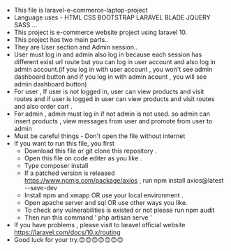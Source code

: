 - This file is laravel-e-commerce-laptop-project
- Language uses
        - HTML CSS BOOTSTRAP LARAVEL BLADE JQUERY SASS ...
- This project is e-commerce website project using laravel 10.
- This project has two main parts..
- They are User section and Admin session..
- User must log in and admin also log in because each session has different exist url route but you can log in user account and also log in admin account.(if you log in with user account , 
  you won't see admin dashboard button and if you log in with admin acount , you will see admin dashboard button)
- For user , If user is not logged in, user can view products and visit routes and if user is logged in user can view products and visit routes and also order cart .
- For admin , admin must log in if not admin is not used. so admin can insert products , view messages from user and promote from user to admin
- Must be careful things
             - Don't open the file without internet
- If you want to run this file,  you first
     - Download this file or git clone this repository .
     - Open this file on code editer as you like .
     - Type composer install
     - If a patched version is released https://www.npmjs.com/package/axios ,
           run npm install axios@latest --save-dev
     - Install npm and xmapp OR use your local environment .
     - Open apache server and sql  OR use other ways you like.
     - To check any vulnerabilities is existed or not please run npm audit
     - Then run this command ' php artisan serve '
- If you have problems , please visit to laravel official website https://laravel.com/docs/10.x/routing
- Good luck for your try.😊😊😊😊😊😊😊
